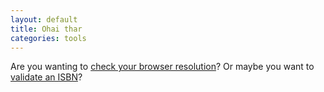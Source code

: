 ```yaml
---
layout: default
title: Ohai thar
categories: tools
---
```


Are you wanting to [check your browser resolution](/tools/browser-resolution.html)? Or
maybe you want to [validate an ISBN](/tools/isbn-validator.html)?